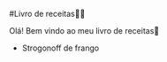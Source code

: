 #Livro de receitas:man_cook:

Olá! Bem vindo ao meu livro de receitas:wave:

- Strogonoff de frango

